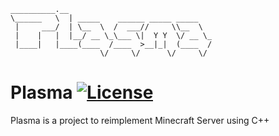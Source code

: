 ```
__________.__
\______   \  | _____    ______ _____ _____
 |     ___/  | \__  \  /  ___//     \\__  \
 |    |   |  |__/ __ \_\___ \|  Y Y  \/ __ \_
 |____|   |____(____  /____  >__|_|  (____  /
                    \/     \/      \/     \/
```
# Plasma [![License](https://img.shields.io/badge/license-MIT-green)](https://github.com/MesuDevastator/plasma/blob/master-1.16.5/LICENSE)


Plasma is a project to reimplement Minecraft Server using C++
